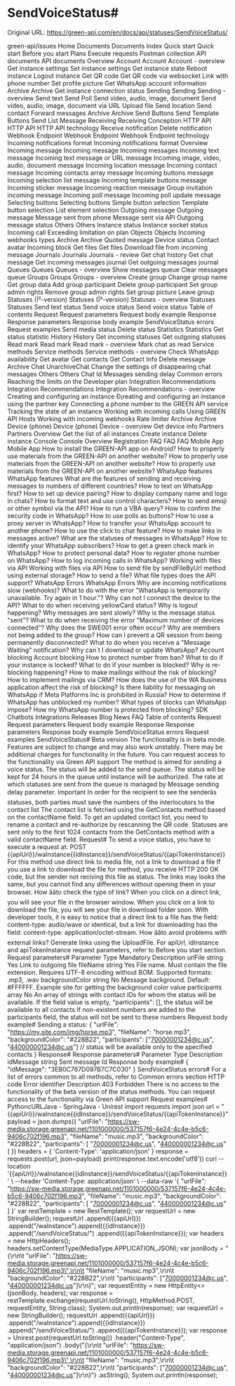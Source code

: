 # SendVoiceStatus#

Original URL: https://green-api.com/en/docs/api/statuses/SendVoiceStatus/

green-api/issues Home Documents Documents Index Quick start Quick start Before you start Plans Execute requests Postman collection API documents API documents Overview Account Account Account - overview Get instance settings Set instance settings Get instance state Reboot instance Logout instance Get QR code Get QR code via websocket Link with phone number Set profile picture Get WhatsApp account information Archive Archive Get instance connection status Sending Sending Sending - overview Send text Send Poll Send video, audio, image, document Send video, audio, image, document via URL Upload file Send location Send contact Forward messages Archive Archive Send Buttons Send Template Buttons Send List Message Receiving Receiving Conception HTTP API HTTP API HTTP API technology Receive notification Delete notification Webhook Endpoint Webhook Endpoint Webhook Endpoint technology Incoming notifications format Incoming notifications format Overview Incoming message Incoming message Incoming messages Incoming text message Incoming text message or URL message Incoming image, video, audio, document message Incoming location message Incoming contact message Incoming contacts array message Incoming buttons message Incoming selection list message Incoming template buttons message Incoming sticker message Incoming reaction message Group invitation incoming message Incoming poll message Incoming poll update message Selecting buttons Selecting buttons Simple button selection Template button selection List element selection Outgoing message Outgoing message Message sent from phone Message sent via API Outgoing message status Others Others Instance status Instance socket status Incoming call Exceeding limitation on plan Objects Objects Incoming webhooks types Archive Archive Quoted message Device status Contact avatar Incoming block Get files Get files Download file from incoming message Journals Journals Journals - review Get chat history Get chat message Get incoming messages journal Get outgoing messages journal Queues Queues Queues - overview Show messages queue Clear messages queue Groups Groups Groups - overview Create group Change group name Get group data Add group participant Delete group participant Set group admin rights Remove group admin rights Set group picture Leave group Statuses (Î²-version) Statuses (Î²-version) Statuses - overview Statuses Statuses Send text status Send voice status Send voice status Table of contents Request Request parameters Request body example Response Response parameters Response body example SendVoiceStatus errors Request examples Send media status Delete status Statistics Statistics Get status statistic History History Get incoming statuses Get outgoing statuses Read mark Read mark Read mark - overview Mark chat as read Service methods Service methods Service methods - overview Check WhatsApp availability Get avatar Get contacts Get Contact Info Delete message Archive Chat UnarchiveChat Change the settings of disappearing chat messages Others Others Chat Id Messages sending delay Common errors Reaching the limits on the Developer plan Integration Recommendations Integration Recommendations Integration Recommendations - overview Creating and configuring an instance Ð¡reating and configuring an instance using the partner key Connecting a phone number to the GREEN API service Tracking the state of an instance Working with incoming calls Using GREEN API Hosts Working with incoming webhooks Rate limiter Archive Archive Device (phone) Device (phone) Device - overview Get device info Partners Partners Overview Get the list of all instances Create instance Delete instance Console Console Overview Registration FAQ FAQ FAQ Mobile App Mobile App How to install the GREEN-API app on Android? How to properly use materials from the GREEN-API on another website? How to properly use materials from the GREEN-API on another website? How to properly use materials from the GREEN-API on another website? WhatsApp features WhatsApp features What are the features of sending and receiving messages to numbers of different countries? How to text on WhatsApp first? How to set up device pairing? How to display company name and logo in chats? How to format text and use control characters? How to send emoji or other symbol via the API? How to run a VBA query? How to confirm the security code in WhatsApp? How to use polls as buttons? How to use a proxy server in WhatsApp? How to transfer your WhatsApp account to another phone? How to use the click to chat feature? How to make links in messages active? What are the statuses of messages in WhatsApp? How to identify your WhatsApp subscribers? How to get a green check mark in WhatsApp? How to protect personal data? How to register phone number on WhatsApp? How to log incoming calls in WhatsApp? Working with files via API Working with files via API How to send file by sendFileByUrl method using external storage? How to send a file? What file types does the API support? WhatsApp Errors WhatsApp Errors Why are incoming notifications slow (webhooks)? What to do with the error "WhatsApp is temporarily unavailable. Try again in 1 hour."? Why can not I connect the device to the API? What to do when receiving yellowCard status? Why is logout happening? Why messages are sent slowly? Why is the message status "sent"? What to do when receiving the error "Maximum number of devices connected"? Why does the SWE001 error often occur? Why are members not being added to the group? How can I prevent a QR session from being permanently disconnected? What to do when you receive a "Message Waiting" notification? Why can`t I download or update WhatsApp? Account blocking Account blocking How to protect number from ban? What to do if your instance is locked? What to do if your number is blocked? Why is re-blocking happening? How to make mailings without the risk of blocking? How to implement mailings via CRM? How does the use of the WA Business application affect the risk of blocking? Is there liability for messaging on WhatsApp if Meta Platforms Inc is prohibited in Russia? How to determine if WhatsApp has unblocked my number? What types of blocks can WhatsApp impose? How my WhatsApp number is protected from blocking? SDK Chatbots Integrations Releases Blog News FAQ Table of contents Request Request parameters Request body example Response Response parameters Response body example SendVoiceStatus errors Request examples SendVoiceStatus# Beta version The functionality is in beta mode. Features are subject to change and may also work unstably. There may be additional charges for functionality in the future. You can request access to the functionality via Green API support The method is aimed for sending a voice status. The status will be added to the send queue. The status will be kept for 24 hours in the queue until instance will be authorized. The rate at which statuses are sent from the queue is managed by Message sending delay parameter. Important In order for the recipient to see the senderâs statuses, both parties must save the numbers of the interlocutors to the contact list The contact list is fetched using the GetContacts method based on the contactName field. To get an updated contact list, you need to rename a contact and re-authorize by rescanning the QR code. Statuses are sent only to the first 1024 contacts from the GetContacts method with a valid contactName field. Request# To send a voice status, you have to execute a request at: POST {{apiUrl}}/waInstance{{idInstance}}/sendVoiceStatus/{{apiTokenInstance}} For this method use direct link to media file, not a link to download a file If you use a link to download the file for method, you receive HTTP 200 OK code, but the sender not reciving this file as status. The links may looks the same, but you cannot find any differences without opening them in your browser. How ââto check the type of link? When you click on a direct link, you will see your file in the browser window. When you click on a link to download the file, you will see your file in download folder soon. With developer tools, it is easy to notice that a direct link to a file has the field: content-type: audio/wave or identical, but a link for downloading has the field: content-type: application/octet-stream. How ââto avoid problems with external links? Generate links using the UploadFile. For apiUrl, idInstance and apiTokenInstance request parameters, refer to Before you start section. Request parameters# Parameter Type Mandatory Description urlFile string Yes Link to outgoing file fileName string Yes File name. Must contain the file extension. Requires UTF-8 encoding without BOM. Supported formats: .mp3, .wav backgroundColor string No Message background. Default: #FFFFFF. Example site for getting the background color value participants array<string> No An array of strings with contact IDs for whom the status will be available. If the field value is empty, "participants": [], the status will be available to all contacts If non-existent numbers are added to the participants field, the status will not be sent to these numbers Request body example# Sending a status: { "urlFile": "https://my.site.com/img/horse.mp3", "fileName": "horse.mp3", "backgroundColor": "#228B22", "participants": ["70000001234@c.us", "440000001234@c.us"] // status will be available only to the specified contacts } Response# Response parameters# Parameter Type Description idMessage string Sent message Id Response body example# { "idMessage": "3EB0C767D097B7C7C030" } SendVoiceStatus errors# For a list of errors common to all methods, refer to Common errors section HTTP code Error identifier Description 403 Forbidden There is no access to the functionality of the beta version of the status methods. You can request access to the functionality via Green API support Request examples# PythoncURLJava - SpringJava - Unirest import requests import json url = "{{apiUrl}}/waInstance{{idInstance}}/sendVoiceStatus/{{apiTokenInstance}}" payload = json.dumps({ "urlFile": "https://sw-media.storage.greenapi.net/1101000000/537157f6-4e24-4c4e-b5c6-9406c702f196.mp3", "fileName": "music.mp3", "backgroundColor": "#228B22", "participants": [ "70000001234@c.us", "440000001234@c.us" ] }) headers = { 'Content-Type': 'application/json' } response = requests.post(url, json=payload) print(response.text.encode('utf8')) curl --location '{{apiUrl}}/waInstance{{idInstance}}/sendVoiceStatus/{{apiTokenInstance}}' \ --header 'Content-Type: application/json' \ --data-raw '{ "urlFile": "https://sw-media.storage.greenapi.net/1101000000/537157f6-4e24-4c4e-b5c6-9406c702f196.mp3", "fileName": "music.mp3", "backgroundColor": "#228B22", "participants": [ "70000001234@c.us", "440000001234@c.us" ] }' var restTemplate = new RestTemplate(); var requestUrl = new StringBuilder(); requestUrl .append({{apiUrl}}) .append("/waInstance").append({{idInstance}}) .append("/sendVoiceStatus/") .append({{apiTokenInstance}}); var headers = new HttpHeaders(); headers.setContentType(MediaType.APPLICATION_JSON); var jsonBody = "{\r\n\t \"urlFile\": \"https://sw-media.storage.greenapi.net/1101000000/537157f6-4e24-4c4e-b5c6-9406c702f196.mp3\",\r\n\t \"fileName\": \"music.mp3\",\r\n\t \"backgroundColor\": \"#228B22\",\r\n\t \"participants\": [\"70000001234@c.us\", \"440000001234@c.us\"]\r\n}"; var requestEntity = new HttpEntity<>(jsonBody, headers); var response = restTemplate.exchange(requestUrl.toString(), HttpMethod.POST, requestEntity, String.class); System.out.println(response); var requestUrl = new StringBuilder(); requestUrl .append({{apiUrl}}) .append("/waInstance").append({{idInstance}}) .append("/sendVoiceStatus/") .append({{apiTokenInstance}}); var response = Unirest.post(requestUrl.toString()) .header("Content-Type", "application/json") .body("{\r\n\t \"urlFile\": \"https://sw-media.storage.greenapi.net/1101000000/537157f6-4e24-4c4e-b5c6-9406c702f196.mp3\",\r\n\t \"fileName\": \"music.mp3\",\r\n\t \"backgroundColor\": \"#228B22\",\r\n\t \"participants\": [\"70000001234@c.us\", \"440000001234@c.us\"]\r\n}") .asString(); System.out.println(response);